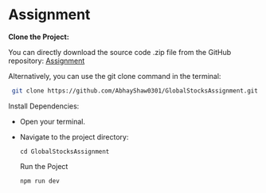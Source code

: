 # Assignment

**Clone the Project:**

   You can directly download the source code .zip file from the GitHub repository: [Assignment](https://github.com/AbhayShaw0301/GlobalStocksAssignment.git)
   
   Alternatively, you can use the git clone command in the terminal:
   ```bash
    git clone https://github.com/AbhayShaw0301/GlobalStocksAssignment.git
   ```

 Install Dependencies:

- Open your terminal.
- Navigate to the project directory:
  
  ```
  cd GlobalStocksAssignment
  ```
   Run the Poject
  ```bash
  npm run dev
  ```
  
